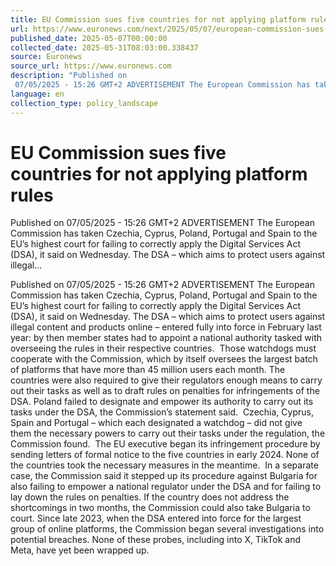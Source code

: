 ```yaml
---
title: EU Commission sues five countries for not applying platform rules
url: https://www.euronews.com/next/2025/05/07/european-commission-sues-five-countries-for-not-applying-digital-platform-rules
published_date: 2025-05-07T00:00:00
collected_date: 2025-05-31T08:03:00.338437
source: Euronews
source_url: https://www.euronews.com
description: "Published on
 07/05/2025 - 15:26 GMT+2 ADVERTISEMENT The European Commission has taken Czechia, Cyprus, Poland, Portugal and Spain to the EU’s highest court for failing to correctly apply the Digital Services Act (DSA), it said on Wednesday. The DSA – which aims to protect users against illegal..."
language: en
collection_type: policy_landscape
---
```


# EU Commission sues five countries for not applying platform rules

Published on
 07/05/2025 - 15:26 GMT+2 ADVERTISEMENT The European Commission has taken Czechia, Cyprus, Poland, Portugal and Spain to the EU’s highest court for failing to correctly apply the Digital Services Act (DSA), it said on Wednesday. The DSA – which aims to protect users against illegal...

Published on
 07/05/2025 - 15:26 GMT+2 ADVERTISEMENT The European Commission has taken Czechia, Cyprus, Poland, Portugal and Spain to the EU’s highest court for failing to correctly apply the Digital Services Act (DSA), it said on Wednesday. The DSA – which aims to protect users against illegal content and products online – entered fully into force in February last year: by then member states had to appoint a national authority tasked with overseeing the rules in their respective countries.  Those watchdogs must cooperate with the Commission, which by itself oversees the largest batch of platforms that have more than 45 million users each month. The countries were also required to give their regulators enough means to carry out their tasks as well as to draft rules on penalties for infringements of the DSA. Poland failed to designate and empower its authority to carry out its tasks under the DSA, the Commission’s statement said.  Czechia, Cyprus, Spain and Portugal – which each designated a watchdog – did not give them the necessary powers to carry out their tasks under the regulation, the Commission found.  The EU executive began its infringement procedure by sending letters of formal notice to the five countries in early 2024. None of the countries took the necessary measures in the meantime.  In a separate case, the Commission said it stepped up its procedure against Bulgaria for also failing to empower a national regulator under the DSA and for failing to lay down the rules on penalties. If the country does not address the shortcomings in two months, the Commission could also take Bulgaria to court. Since late 2023, when the DSA entered into force for the largest group of online platforms, the Commission began several investigations into potential breaches. None of these probes, including into X, TikTok and Meta, have yet been wrapped up.